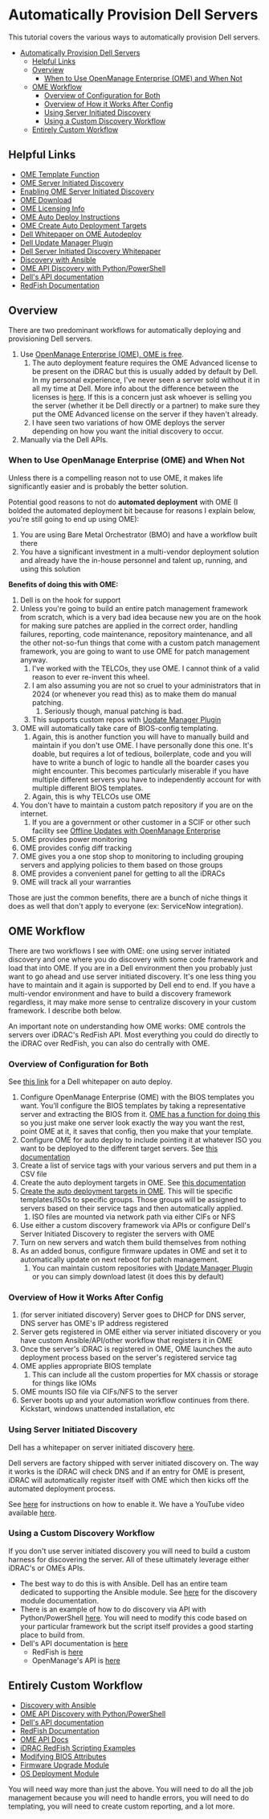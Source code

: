 # Automatically Provision Dell Servers

This tutorial covers the various ways to automatically provision Dell servers.

- [Automatically Provision Dell Servers](#automatically-provision-dell-servers)
  - [Helpful Links](#helpful-links)
  - [Overview](#overview)
    - [When to Use OpenManage Enterprise (OME) and When Not](#when-to-use-openmanage-enterprise-ome-and-when-not)
  - [OME Workflow](#ome-workflow)
    - [Overview of Configuration for Both](#overview-of-configuration-for-both)
    - [Overview of How it Works After Config](#overview-of-how-it-works-after-config)
    - [Using Server Initiated Discovery](#using-server-initiated-discovery)
    - [Using a Custom Discovery Workflow](#using-a-custom-discovery-workflow)
  - [Entirely Custom Workflow](#entirely-custom-workflow)


## Helpful Links

- [OME Template Function](https://www.dell.com/support/manuals/en-us/dell-openmanage-enterprise/ome-3.4_ug/create-a-template-from-a-reference-device?guid=guid-c4b89f0b-7e15-48f6-9210-3ea1e2f74c61&lang=en-us)
- [OME Server Initiated Discovery](https://www.dell.com/support/kbdoc/en-us/000192340/training-video-that-covers-server-initiated-discovery-in-openmanage-enterprise)
- [Enabling OME Server Initiated Discovery](https://www.dell.com/support/manuals/en-au/dell-openmanage-enterprise/ome_3.5_ug/discover-servers-automatically-by-using-the-server-initiated-discovery-feature?guid=guid-23bd252f-9651-410a-88de-3f332d748b55&lang=en-us)
- [OME Download](https://www.dell.com/support/kbdoc/en-us/000175879/support-for-openmanage-enterprise)
- [OME Licensing Info](https://infohub.delltechnologies.com/p/new-openmanage-enterprise-advanced-ready-to-bring-new-customer-benefits/)
- [OME Auto Deploy Instructions](https://www.dell.com/support/manuals/en-us/dell-openmanage-enterprise/ome-3.4_ug/auto-deployment-of-configuration-on-yet-to-be-discovered-servers-or-chassis?guid=guid-4c0e00fb-fed3-443f-9ac8-66a0db461f0b&lang=en-us)
- [OME Create Auto Deployment Targets](https://www.dell.com/support/manuals/en-us/dell-openmanage-enterprise/ome-3.4_ug/create-auto-deployment-targets?guid=guid-0777321e-9232-4e02-b16f-1932def39879&lang=en-us)
- [Dell Whitepaper on OME Autodeploy](https://dl.dell.com/manuals/all-products/esuprt_software_int/esuprt_software_ent_systems_mgmt/dell-openmanage-enterprise_white-papers11_en-us.pdf)
- [Dell Update Manager Plugin](https://infohub.delltechnologies.com/p/update-manager-plugin-for-openmanage-enterprise-overview/)
- [Dell Server Initiated Discovery Whitepaper](https://dl.dell.com/manuals/all-products/esuprt_software_int/esuprt_software_ent_systems_mgmt/dell-openmanage-enterprise_white-papers15_en-us.pdf)
- [Discovery with Ansible](https://docs.ansible.com/ansible/latest/collections/dellemc/openmanage/ome_discovery_module.html#ansible-collections-dellemc-openmanage-ome-discovery-module)
- [OME API Discovery with Python/PowerShell](https://github.com/dell/OpenManage-Enterprise/blob/main/docs/API.md#invoke-discover-device)
- [Dell's API documentation](https://developer.dell.com/apis)
- [RedFish Documentation](https://developer.dell.com/apis/2978/versions/7.xx/docs/0WhatsNew.md)

## Overview

There are two predominant workflows for automatically deploying and provisioning Dell servers.

1. Use [OpenManage Enterprise (OME). OME is free](https://www.dell.com/support/kbdoc/en-us/000175879/support-for-openmanage-enterprise).
   1. The auto deployment feature requires the OME Advanced license to be present on the iDRAC but this is usually added by default by Dell. In my personal experience, I've never seen a server sold without it in all my time at Dell. More info about the difference between the licenses is [here](https://infohub.delltechnologies.com/p/new-openmanage-enterprise-advanced-ready-to-bring-new-customer-benefits/). If this is a concern just ask whoever is selling you the server (whether it be Dell directly or a partner) to make sure they put the OME Advanced license on the server if they haven't already.
   2. I have seen two variations of how OME deploys the server depending on how you want the initial discovery to occur.
2. Manually via the Dell APIs.

### When to Use OpenManage Enterprise (OME) and When Not

Unless there is a compelling reason not to use OME, it makes life significantly easier and is probably the better solution. 

Potential good reasons to not do **automated deployment** with OME (I bolded the automated deployment bit because for reasons I explain below, you're still going to end up using OME):

 1. You are using Bare Metal Orchestrator (BMO) and have a workflow built there
 2. You have a significant investment in a multi-vendor deployment solution and already have the in-house personnel and talent up, running, and using this solution

**Benefits of doing this with OME:**

1. Dell is on the hook for support
2. Unless you're going to build an entire patch management framework from scratch, which is a very bad idea because new you are on the hook for making sure patches are applied in the correct order, handling failures, reporting, code maintenance, repository maintenance, and all the other not-so-fun things that come with a custom patch management framework, you are going to want to use OME for patch management anyway. 
   1. I've worked with the TELCOs, they use OME. I cannot think of a valid reason to ever re-invent this wheel.
   2. I am also assuming you are not so cruel to your administrators that in 2024 (or whenever you read this) as to make them do manual patching.
      1. Seriously though, manual patching is bad.
   3. This supports custom repos with [Update Manager Plugin](https://infohub.delltechnologies.com/p/update-manager-plugin-for-openmanage-enterprise-overview/)
3. OME will automatically take care of BIOS-config templating.
   1. Again, this is another function you will have to manually build and maintain if you don't use OME. I have personally done this one. It's doable, but requires a lot of tedious, boilerplate, code and you will have to write a bunch of logic to handle all the boarder cases you might encounter. This becomes particularly miserable if you have multiple different servers you have to independently account for with multiple different BIOS templates.
   2. Again, this is why TELCOs use OME
4. You don't have to maintain a custom patch repository if you are on the internet.
   1. If you are a government or other customer in a SCIF or other such facility see [Offline Updates with OpenManage Enterprise](../Offline%20Updates%20with%20OpenManage%20Enterprise/)
5. OME provides power monitoring
6. OME provides config diff tracking
7. OME gives you a one stop shop to monitoring to including grouping servers and applying policies to them based on those groups
8. OME provides a convenient panel for getting to all the iDRACs
9.  OME will track all your warranties

Those are just the common benefits, there are a bunch of niche things it does as well that don't apply to everyone (ex: ServiceNow integration).

## OME Workflow

There are two workflows I see with OME: one using server initiated discovery and one where you do discovery with some code framework and load that into OME. If you are in a Dell environment then you probably just want to go ahead and use server initiated discovery. It's one less thing you have to maintain and it again is supported by Dell end to end. If you have a multi-vendor environment and have to build a discovery framework regardless, it may make more sense to centralize discovery in your custom framework. I describe both below.

An important note on understanding how OME works: OME controls the servers over iDRAC's RedFish API. Most everything you could do directly to the iDRAC over RedFish, you can also do centrally with OME.

### Overview of Configuration for Both

See [this link](https://dl.dell.com/manuals/all-products/esuprt_software_int/esuprt_software_ent_systems_mgmt/dell-openmanage-enterprise_white-papers11_en-us.pdf) for a Dell whitepaper on auto deploy.

1. Configure OpenManage Enterprise (OME) with the BIOS templates you want.
   You’ll configure the BIOS templates by taking a representative server and extracting the BIOS from it. [OME has a function for doing this](https://www.dell.com/support/manuals/en-us/dell-openmanage-enterprise/ome-3.4_ug/create-a-template-from-a-reference-device?guid=guid-c4b89f0b-7e15-48f6-9210-3ea1e2f74c61&lang=en-us) so you just make one server look exactly the way you want the rest, point OME at it, it saves that config, then you make that your template.
2. Configure OME for auto deploy to include pointing it at whatever ISO you want to be deployed to the different target servers. See [this documentation](https://www.dell.com/support/manuals/en-us/dell-openmanage-enterprise/ome-3.4_ug/auto-deployment-of-configuration-on-yet-to-be-discovered-servers-or-chassis?guid=guid-4c0e00fb-fed3-443f-9ac8-66a0db461f0b&lang=en-us)
3. Create a list of service tags with your various servers and put them in a CSV file
4. Create the auto deployment targets in OME. See [this documentation](https://www.dell.com/support/manuals/en-us/dell-openmanage-enterprise/ome-3.4_ug/create-auto-deployment-targets?guid=guid-0777321e-9232-4e02-b16f-1932def39879&lang=en-us)
5. [Create the auto deployment targets in OME](https://www.dell.com/support/manuals/en-us/dell-openmanage-enterprise/ome-3.4_ug/create-auto-deployment-targets?guid=guid-0777321e-9232-4e02-b16f-1932def39879&lang=en-us). This will tie specific templates/ISOs to specific groups. Those groups will be assigned to servers based on their service tags and then automatically applied.
   1. ISO files are mounted via network path via either CIFs or NFS
6. Use either a custom discovery framework via APIs or configure Dell's Server Initiated Discovery to register the servers with OME
7. Turn on new servers and watch them build themselves from nothing
8. As an added bonus, configure firmware updates in OME and set it to automatically update on next reboot for patch management.
   1. You can maintain custom repositories with [Update Manager Plugin](https://infohub.delltechnologies.com/p/update-manager-plugin-for-openmanage-enterprise-overview/) or you can simply download latest (it does this by default)

### Overview of How it Works After Config

1. (for server initiated discovery) Server goes to DHCP for DNS server, DNS server has OME's IP address registered
2. Server gets registered in OME either via server initiated discovery or you have custom Ansible/API/other workflow that registers it in OME
3. Once the server's iDRAC is registered in OME, OME launches the auto deployment process based on the server's registered service tag
4. OME applies appropriate BIOS template
   1. This can include all the custom properties for MX chassis or storage for things like IOMs
5. OME mounts ISO file via CIFs/NFS to the server
6. Server boots up and your automation workflow continues from there. Kickstart, windows unattended installation, etc

### Using Server Initiated Discovery

Dell has a whitepaper on server initiated discovery [here](https://dl.dell.com/manuals/all-products/esuprt_software_int/esuprt_software_ent_systems_mgmt/dell-openmanage-enterprise_white-papers15_en-us.pdf).

Dell servers are factory shipped with server initiated discovery on. The way it works is the iDRAC will check DNS and if an entry for OME is present, iDRAC will automatically register itself with OME which then kicks off the automated deployment process.

See [here](https://www.dell.com/support/manuals/en-au/dell-openmanage-enterprise/ome_3.5_ug/discover-servers-automatically-by-using-the-server-initiated-discovery-feature?guid=guid-23bd252f-9651-410a-88de-3f332d748b55&lang=en-us) for instructions on how to enable it. We have a YouTube video available [here](https://www.youtube.com/watch?v=p3NGoSrk4xI).

### Using a Custom Discovery Workflow

If you don't use server initiated discovery you will need to build a custom harness for discovering the server. All of these ultimately leverage either iDRAC's or OMEs APIs.

- The best way to do this is with Ansible. Dell has an entire team dedicated to supporting the Ansible module. See [here](https://docs.ansible.com/ansible/latest/collections/dellemc/openmanage/ome_discovery_module.html#ansible-collections-dellemc-openmanage-ome-discovery-module) for the discovery module documentation.
- There is an example of how to do discovery via API with Python/PowerShell [here](https://github.com/dell/OpenManage-Enterprise/blob/main/docs/API.md#invoke-discover-device). You will need to modify this code based on your particular framework but the script itself provides a good starting place to build from.
- Dell's API documentation is [here](https://developer.dell.com/apis)
  - RedFish is [here](https://developer.dell.com/apis/2978/versions/7.xx/docs/0WhatsNew.md)
  - OpenManage's API is [here](https://developer.dell.com/apis/5898/versions/4.0.0/docs/Introduction.md)

## Entirely Custom Workflow

- [Discovery with Ansible](https://docs.ansible.com/ansible/latest/collections/dellemc/openmanage/ome_discovery_module.html#ansible-collections-dellemc-openmanage-ome-discovery-module)
- [OME API Discovery with Python/PowerShell](https://github.com/dell/OpenManage-Enterprise/blob/main/docs/API.md#invoke-discover-device)
- [Dell's API documentation](https://developer.dell.com/apis)
- [RedFish Documentation](https://developer.dell.com/apis/2978/versions/7.xx/docs/0WhatsNew.md)
- [OME API Docs](https://developer.dell.com/apis/5898/versions/4.0.0/docs/Introduction.md)
- [iDRAC RedFish Scripting Examples](https://github.com/dell/iDRAC-Redfish-Scripting)
- [Modifying BIOS Attributes](https://docs.ansible.com/ansible/latest/collections/dellemc/openmanage/idrac_bios_module.html#ansible-collections-dellemc-openmanage-idrac-bios-module)
- [Firmware Upgrade Module](https://docs.ansible.com/ansible/latest/collections/dellemc/openmanage/idrac_firmware_module.html#ansible-collections-dellemc-openmanage-idrac-firmware-module)
- [OS Deployment Module](https://docs.ansible.com/ansible/latest/collections/dellemc/openmanage/idrac_os_deployment_module.html#ansible-collections-dellemc-openmanage-idrac-os-deployment-module)

You will need way more than just the above. You will need to do all the job management because you will need to handle errors, you will need to do templating, you will need to create custom reporting, and a lot more.
